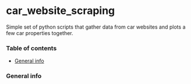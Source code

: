 # car_website_scraping

Simple set of python scripts that gather data from car websites and plots a few car properties together.

### Table of contents
* [General info](#general-info)

### General info
